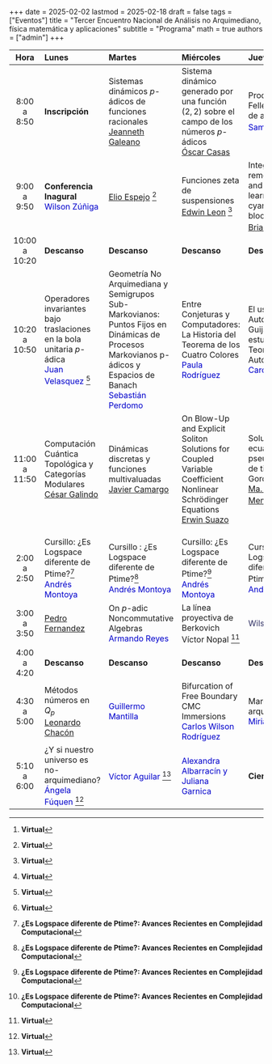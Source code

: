 +++
date      = 2025-02-02
lastmod   = 2025-02-18
draft     = false
tags      = ["Eventos"]
title     = "Tercer Encuentro Nacional de Análisis no Arquimediano, física matemática y aplicaciones"
subtitle  = "Programa"
math      = true
authors   = ["admin"]
+++

Hora         |Lunes       | Martes      | Miércoles   | Jueves
:----------:|:------------|:------------|:------------|:------------
8:00<br>a<br> 8:50  | **Inscripción** | Sistemas dinámicos $p$-ádicos de funciones racionales <br> [Jeanneth Galeano](http://www.hermes.unal.edu.co/pages/Docentes/Docente.jsf?u=jgaleanop) | Sistema dinámico generado por una función $(2,2)$ sobre el campo de los números $p$-ádicos<br> [Óscar Casas](https://matematicas.netlify.app/authors/casas-o/)| Procesos de Feller en el anillo de adéles finitos <br> <font color="#0000cc">Samuel Estala</font>[^1]
9:00<br>a<br>9:50  | **Conferencia Inagural** <br> <font color="#0000cc">Wilson Zúñiga</font>| [Elio Espejo](https://research.nottingham.edu.cn/en/persons/elio-eduardo-espejo-arenas) [^1]| Funciones zeta de suspensiones <br> [Edwin Leon](https://riemann.unizar.es/~eleon/) [^1] | Integrating remote sensing and deep learning for cyanobacterial bloom monitoring <br> [Brian Zambrano](https://sites.google.com/ualberta.ca/ilmee/people/brian-zambrano) [^1]
10:00<br>a<br>10:20 | **Descanso**   |**Descanso**   |**Descanso**   |**Descanso**
10:20<br>a<br>10:50  | Operadores invariantes bajo traslaciones en la bola unitaria $p$-ádica <br> <font color="#0000cc">Juan Velasquez</font> [^1] | Geometría No Arquimediana y Semigrupos Sub-Markovianos: Puntos Fijos en Dinámicas de Procesos Markovianos p-ádicos y Espacios de Banach <br> <font color="#0000cc">Sebastián Perdomo</font>  | Entre Conjeturas y Computadores: La Historia del Teorema de los Cuatro Colores <br> <font color="#0000cc">Paula Rodríguez</font> | El uso de los Autómatas de Guijarros en el estudio de la Teoría de Autómatas  <br> <font color="#0000cc">Carolina Mejia</font>
11:00<br>a<br>11:50  | Computación Cuántica Topológica y Categorías Modulares<br> [César Galindo](https://matematicas.uniandes.edu.co/es/profesores/cesar-neyit-galindo-martinez) | Dinámicas discretas y funciones multivaluadas<br> [Javier Camargo](https://profesores.uis.edu.co/javier-enrique-camargo-garcia-es/) | On Blow-Up and Explicit Soliton Solutions for Coupled Variable Coefficient Nonlinear Schrödinger Equations <br> [Erwin Suazo](https://faculty.utrgv.edu/erwin.suazo/) | Solución de la ecuación pseudodiferencial de tipo Klein-Gordon $p$-ádica <br> [Ma. Luisa Mendoza](https://research.tec.mx/vivo-tec/display/PID_318191) [^1] 
||||
||||
||||
2:00 <br>a<br>2:50  | Cursillo: ¿Es Logspace diferente de Ptime?[^2] <br> <font color="#0000cc">Andrés Montoya</font>| Cursillo : ¿Es Logspace diferente de Ptime?[^2] <br> <font color="#0000cc">Andrés Montoya</font>| Cursillo: ¿Es Logspace diferente de Ptime?[^2] <br> <font color="#0000cc">Andrés Montoya</font>  | Cursillo: ¿Es Logspace diferente de Ptime?[^2] <br> <font color="#0000cc">Andrés Montoya</font>
3:00 <br>a<br> 3:50  | [Pedro Fernandez](https://sites.google.com/view/pedrofernandofernandezespinosa/home) | On $p$-adic Noncommutative Algebras<br> <font color="#0000cc">Armando Reyes</font> | La línea proyectiva de Berkovich <br> Víctor Nopal [^1] | <font color="#333366">Wilson Zuñiga</font>
4:00 <br>a<br>4:20 | **Descanso**   |**Descanso**   |**Descanso**   |**Descanso**
4:30<br>a<br>5:00 | Métodos números en $Q_p$ <br> [Leonardo Chacón](https://perfilesycapacidades.javeriana.edu.co/en/persons/leonardo.chacon)| <font color="#0000cc">Guillermo Mantilla</font>| Bifurcation of Free Boundary CMC Immersions<br><font color="#0000cc">Carlos Wilson Rodríguez</font>| Marcos no-arquimedianos<br> <font color="#0000cc">Miriam Bocardo</font>
5:10<br>a<br>6:00 | ¿Y si nuestro universo es no-arquimediano? <br> <font color="#0000cc">Ángela Fúquen</font> [^1] | <font color="#0000cc">Víctor Aguilar</font> [^1]| <font color="#0000cc">Alexandra Albarracín y Juliana Garnica</font>| **Cierre**

[^1]: **Virtual**
[^2]: **¿Es Logspace diferente de Ptime?: Avances Recientes en Complejidad Computacional**







